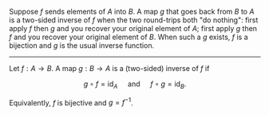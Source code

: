 
Suppose $f$ sends elements of $A$ into $B$. A map $g$ that goes back from $B$ to $A$ is a two-sided inverse of $f$ when the two round-trips both "do nothing": first apply $f$ then $g$ and you recover your original element of $A$; first apply $g$ then $f$ and you recover your original element of $B$. When such a $g$ exists, $f$ is a bijection and $g$ is the usual inverse function.

---

Let $f: A \rightarrow B$. A map $g: B \rightarrow A$ is a (two-sided) inverse of $f$ if

$$
g \circ f=\mathrm{id}_A \quad \text { and } \quad f \circ g=\mathrm{id}_B .
$$


Equivalently, $f$ is bijective and $g=f^{-1}$.